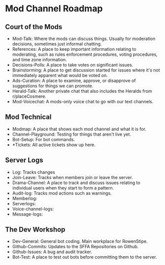 # Mod Channel Roadmap

## Court of the Mods
- Mod-Talk: Where the mods can discuss things. Usually for moderation decisions, sometimes just informal chatting.
- References: A place to keep important information relating to moderating, such as rules enforcement procedures, voting procedures, and time zone information.
- Decisions-Polls: A place to take votes on significant issues.
- Brainstorming: A place to get discussion started for issues where it's not immediately apparent what would be voted on.
- Ads-Curation: A place to examine, approve, or disapprove of suggestions for things we can promote.
- Herald-Talk: Another private chat that also includes the Heralds from r/placeCosmere.
- Mod-Voicechat: A mods-only voice chat to go with our text channels.

## Mod Technical
- Modmap: A place that shows each mod channel and what it is for.
- Channel-Playground: Testing for things that aren't live yet.
- Bot-Setup: For bot commands.
- *Tickets: All active tickets show up here.

## Server Logs
- Log: Tracks changes
- Join-Leave: Tracks when members join or leave the server.
- Drama-Channel: A place to track and discuss issues relating to individual users when they start to form a pattern.
- Audit-log: Tracks mod actions such as warnings.
- Memberlog: 
- Serverlogs: 
- Voice-channel-logs: 
- Message-logs: 

## The Dev Workshop
- Dev-General: General bot coding. Main workplace for RowenStipe.
- Github-Commits: Updates to the SFFA Repositories on Github.
- Github-Issues: A bug and audit tracker.
- Bot-Test: A place to test out bots before committing them to the server.

